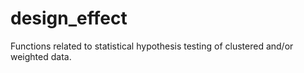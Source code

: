 # design_effect
Functions related to statistical hypothesis testing of clustered and/or weighted data.
